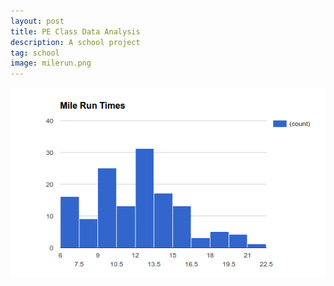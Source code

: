 ```yaml
---
layout: post
title: PE Class Data Analysis
description: A school project
tag: school
image: milerun.png
---
```



![Mile Run Info](/assets/images/milerun.png)